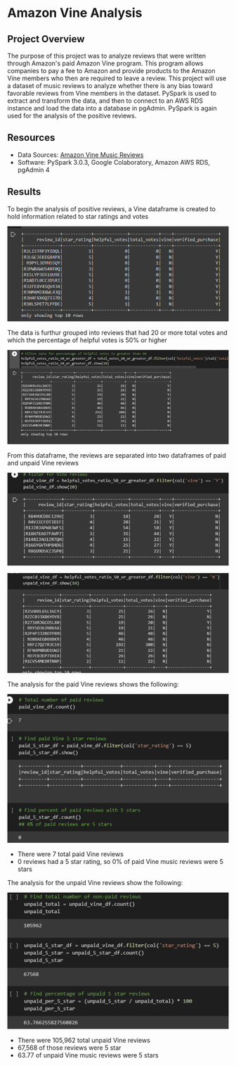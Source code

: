 # Amazon Vine Analysis

## Project Overview

The purpose of this project was to analyze reviews that were written through Amazon's paid Amazon Vine program. This program allows companies to pay a fee to Amazon and provide products to the Amazon Vine members who then are required to leave a review. This project will use a dataset of music reviews to analyze whether there is any bias toward favorable reviews from Vine members in the dataset. PySpark is used to extract and transform the data, and then to connect to an AWS RDS instance and load the data into a database in pgAdmin. PySpark is again used for the analysis of the positive reviews. 

## Resources

- Data Sources: [Amazon Vine Music Reviews](https://s3.amazonaws.com/amazon-reviews-pds/tsv/amazon_reviews_us_Music_v1_00.tsv.gz)
- Software: PySpark 3.0.3, Google Colaboratory, Amazon AWS RDS, pgAdmin 4

## Results

To begin the analysis of positive reviews, a Vine dataframe is created to hold information related to star ratings and votes

![vineDF](https://github.com/mein0819/Amazon_Vine_Analysis/blob/main/readMeImages/vineTable.png)

The data is furthur grouped into reviews that had 20 or more total votes and which the percentage of helpful votes is 50% or higher

![helpful votes](https://github.com/mein0819/Amazon_Vine_Analysis/blob/main/readMeImages/helpfulVotesDF.png)

From this dataframe, the reviews are separated into two dataframes of paid and unpaid Vine reviews

![paid reviews](https://github.com/mein0819/Amazon_Vine_Analysis/blob/main/readMeImages/paidDF.png)

![unpaid reviews](https://github.com/mein0819/Amazon_Vine_Analysis/blob/main/readMeImages/unpaidDF.png)

The analysis for the paid Vine reviews shows the following:

![paid5star](https://github.com/mein0819/Amazon_Vine_Analysis/blob/main/readMeImages/paid5star.png)

- There were 7 total paid Vine reviews
- 0 reviews had a 5 star rating, so 0% of paid Vine music reviews were 5 stars

The analysis for the unpaid Vine reviews show the following: 

![unpaid5star](https://github.com/mein0819/Amazon_Vine_Analysis/blob/main/readMeImages/unpaid5star.png)

- There were 105,962 total unpaid Vine reviews
- 67,568 of those reviews were 5 star
- 63.77 of unpaid Vine music reviews were 5 stars


